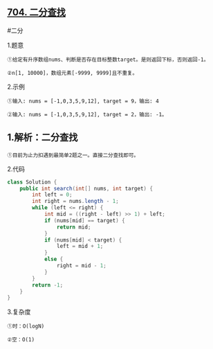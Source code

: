 ## [704. 二分查找](https://leetcode.cn/problems/binary-search/description/)

#二分

1.题意

    ①给定有升序数组nums、判断是否存在目标整数target。是则返回下标，否则返回-1。

    ②n[1, 10000]，数组元素[-9999, 9999]且不重复。

2.示例

    ①输入: nums = [-1,0,3,5,9,12], target = 9，输出: 4

    ②输入: nums = [-1,0,3,5,9,12], target = 2，输出: -1。

## 1.解析：二分查找

    ①目前为止力扣遇到最简单2题之一。直接二分查找即可。

2.代码
```java
class Solution {
    public int search(int[] nums, int target) {
        int left = 0;
        int right = nums.length - 1;
        while (left <= right) {
            int mid = ((right - left) >> 1) + left;
            if (nums[mid] == target) {
                return mid;
            }
            if (nums[mid] < target) {
                left = mid + 1;
            }
            else {
                right = mid - 1;
            }
        }
        return -1;
    }
}


```
3.复杂度

    ①时：O(logN)

    ②空：O(1)